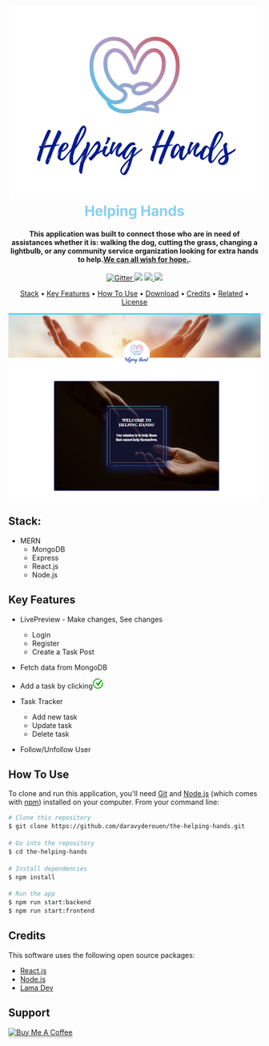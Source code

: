 

<h1 align="center">
  <br>
  <a href=" "><img src="https://github.com/daravyderouen/the-helping-hands/blob/main/api/public/images/person/1.jpg?raw=true" alt="Helping Hands Logo" width="500"></a>
  <br>
  <font color="#89CFF0">Helping Hands</font>
  <br>
</h1>

<h4 align="center">This application was built to connect those who are in need of assistances whether it is: walking the dog, cutting the grass, changing a lightbulb, or any community service organization looking for extra hands to help.<a href=" ">We can all wish for hope.</a>.</h4>

<p align="center">
  <a href="https://badge.fury.io/js/electron-markdownify">
    <img src="https://badge.fury.io/js/electron-markdownify.svg"
         alt="Gitter">
  </a>
  <a href="https://gitter.im/amitmerchant1990/electron-markdownify"><img src="https://badges.gitter.im/amitmerchant1990/electron-markdownify.svg"></a>
  <a href="https://saythanks.io/to/bullredeyes@gmail.com">
      <img src="https://img.shields.io/badge/SayThanks.io-%E2%98%BC-1EAEDB.svg">
  </a>
  <a href="https://www.paypal.me/AmitMerchant">
    <img src="https://img.shields.io/badge/$-donate-ff69b4.svg?maxAge=2592000&amp;style=flat">
  </a>
</p>

<p align="center">
<a href="#stack ">Stack</a> •
  <a href="#key-features">Key Features</a> •
  <a href="#how-to-use">How To Use</a> •
  <a href="#download">Download</a> •
  <a href="#credits">Credits</a> •
  <a href="#related">Related</a> •
  <a href="#license">License</a>
</p>

![screenshot]( https://github.com/daravyderouen/the-helping-hands/blob/main/api/public/helpingHandSS2.png?raw=true)

## Stack:

* MERN
  - MongoDB
  - Express
  - React.js 
  - Node.js

## Key Features

* LivePreview - Make changes, See changes
  - Login
  - Register
  - Create a Task Post 
* Fetch data from MongoDB
* Add a task by clicking<a href=" "><img src="https://github.com/daravyderouen/the-helping-hands/blob/main/api/public/images/check.png?raw=true" alt="check" width="20"></a>

* Task Tracker
  - Add new task
  - Update task
  - Delete task
* Follow/Unfollow User

## How To Use

To clone and run this application, you'll need [Git](https://git-scm.com) and [Node.js](https://nodejs.org/en/download/) (which comes with [npm](http://npmjs.com)) installed on your computer. From your command line:

```bash
# Clone this repository
$ git clone https://github.com/daravyderouen/the-helping-hands.git

# Go into the repository
$ cd the-helping-hands

# Install dependencies
$ npm install

# Run the app
$ npm run start:backend 
$ npm run start:frontend 

```

## Credits

This software uses the following open source packages:

- [React.js]( https://reactjs.org/)
- [Node.js](https://nodejs.org/)
- [Lama Dev]( https://www.youtube.com/watch?v=zM93yZ_8SvE&t=0s)


## Support

<a href=" buymeacoffee.com/?via=daravyd" target="_blank"><img src="https://www.buymeacoffee.com/assets/img/custom_images/purple_img.png" alt="Buy Me A Coffee" style="height: 41px !important;width: 174px !important;box-shadow: 0px 3px 2px 0px rgba(190, 190, 190, 0.5) !important;-webkit-box-shadow: 0px 3px 2px 0px rgba(190, 190, 190, 0.5) !important;" ></a>
